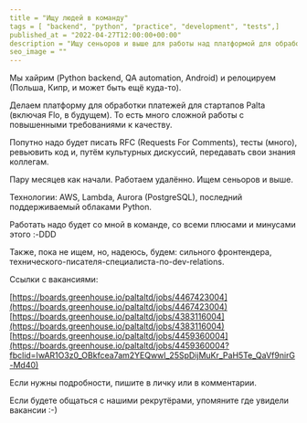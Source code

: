 ```yaml
---
title = "Ищу людей в команду"
tags = [ "backend", "python", "practice", "development", "tests",]
published_at = "2022-04-27T12:00:00+00:00"
description = "Ищу сеньоров и выше для работы над платформой для обработки платежей для стартапов Palta (включая Flo, в будущем)."
seo_image = ""
---
```


Мы хайрим (Python backend, QA automation, Android) и релоцируем (Польша, Кипр, и может быть ещё куда-то).

Делаем платформу для обработки платежей для стартапов Palta (включая Flo, в будущем). То есть много сложной работы с повышенными требованиями к качеству.

Попутно надо будет писать RFC (Requests For Comments), тесты (много), ревьювить код и, путём культурных дискуссий, передавать свои знания коллегам.

Пару месяцев как начали. Работаем удалённо. Ищем сеньоров и выше.

Технологии: AWS, Lambda, Aurora (PostgreSQL), последний поддерживаемый облаками Python.

Работать надо будет со мной в команде, со всеми плюсами и минусами этого :-DDD

Также, пока не ищем, но, надеюсь, будем: сильного фронтендера, технического-писателя-специалиста-по-dev-relations.

Ссылки с вакансиями:

[https://boards.greenhouse.io/paltaltd/jobs/4467423004](https://boards.greenhouse.io/paltaltd/jobs/4467423004)
[https://boards.greenhouse.io/paltaltd/jobs/4383116004](https://boards.greenhouse.io/paltaltd/jobs/4383116004)
[https://boards.greenhouse.io/paltaltd/jobs/4459360004](https://boards.greenhouse.io/paltaltd/jobs/4459360004?fbclid=IwAR1O3z0_OBkfcea7am2YEQwwl_25SpDijMuKr_PaH5Te_QaVf9nirG-Md40)

Если нужны подробности, пишите в личку или в комментарии.

Если будете общаться с нашими рекрутёрами, упомяните где увидели вакансии :-)
